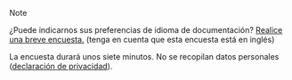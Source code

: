 > [!NOTE]
>¿Puede indicarnos sus preferencias de idioma de documentación? [Realice una breve encuesta.](https://aka.ms/BAG_Docs_Language_Survey) (tenga en cuenta que esta encuesta está en inglés)
>
>La encuesta durará unos siete minutos. No se recopilan datos personales ([declaración de privacidad](https://go.microsoft.com/fwlink/?LinkId=521839)).
